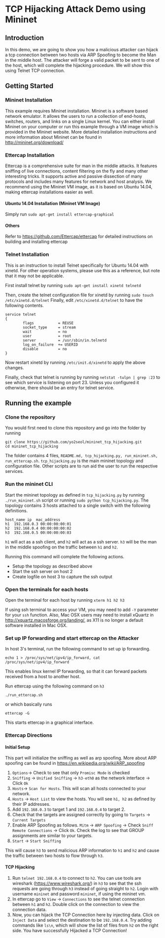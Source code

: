 # TCP Hijacking Attack Demo using Mininet

## Introduction
In this demo, we are going to show you how a malicious attacker can hijack a tcp connection between two hosts via ARP Spoofing to become the Man in the middle host. The attacker will forge a valid packet to be sent to one of the host, which will complete the hijacking procedure. We will show this using Telnet TCP connection.

## Getting Started

### Mininet Installation

This example requires Mininet installation. Mininet is a software based network emulator. It allows the users to run a collection of end-hosts, switches, routers, and links on a single Linux kernel. You can either install Mininet on your computer or run this example through a VM image which is provided in the Mininet website. More detailed installation instructions and more information about Mininet can be found in http://mininet.org/download/

### Ettercap Installation

Ettercap is a comprehensive suite for man in the middle attacks. It features sniffing of live connections, content filtering on the fly and many other interesting tricks. It supports active and passive dissection of many protocols and includes many features for network and host analysis. We recommend using the Mininet VM image, as it is based on Ubuntu 14.04, making ettercap installations easier as well.

#### Ubuntu 14.04 Installation (Mininet VM Image)
Simply run `sudo apt-get install ettercap-graphical`

#### Others
Refer to https://github.com/Ettercap/ettercap for detailed instructions on building and installing ettercap

### Telnet Installation

This is an instruction to install Telnet specifically for Ubuntu 14.04 with xinetd. For other operation systems, please use this as a reference, but note that it may not be applicable.

First install telnet by running `sudo apt-get install xinetd telnetd`

Then, create the telnet configuration file for xinetd by running `sudo touch /etc/xinetd.d/telnet`
Finally, edit `/etc/xinetd.d/telnet` to have the following contents.
```
service telnet
{
        flags           = REUSE
        socket_type     = stream
        wait            = no
        user            = root
        server          = /usr/sbin/in.telnetd
        log_on_failure  += USERID
        disable         = no
}
```
Now restart xinetd by running `/etc/init.d/xinetd` to apply the above changes.

Finally, check that telnet is running by running `netstat -tulpn | grep :23` to see which service is listening on port 23. Unless you configured it otherwise, there should be an entry for telnet service.

## Running the example

### Clone the repository

You would first need to clone this repository and go into the folder by running
```
git clone https://github.com/yo2seol/mininet_tcp_hijacking.git
cd mininet_tcp_hijacking
```
The folder contains 4 files, `README.md, tcp_hijacking.py, run_mininet.sh, run_ettercap.sh`.  `tcp_hijacking.py` is the main mininet topology and configuration file. Other scripts are to run aid the user to run the respective services.

### Run the mininet CLI 

Start the mininet topology as defined in `tcp_hijacking.py` by running `./run_mininet.sh` script or running `sudo python tcp_hijacking.py`. The topology contains 3 hosts attached to a single switch with the following definitions.
```
host_name ip  mac_address
h1  192.168.0.3 00:00:00:00:01
h2  192.168.0.4 00:00:00:00:02
h3  192.168.0.5 00:00:00:00:03
```
`h1` will act as a ssh client, and `h2` will act as a ssh server. `h3` will be the man in the middle spoofing on the traffic between `h1` and `h2`.

Running this command will complete the following actions.

* Setup the topology as described above
* Start the ssh server on host 2
* Create logfile on host 3 to capture the ssh output

### Open the terminals for each hosts
Open the terminal for each host by running `xterm h1 h2 h3`

If using ssh terminal to access your VM, you may need to add `-Y` parameter for your `ssh` function. Also, Mac OSX users may need to install xQuartz in http://xquartz.macosforge.org/landing/, as X11 is no longer a default software installed in Mac OSX.

### Set up IP forwarding and start ettercap on the Attacker

In host 3's terminal, run the following command to set up ip forwarding.
```
echo 1 > /proc/sys/net/ipv4/ip_forward, cat /proc/sys/net/ipv4/ip_forward
```
This enables linux kernel IP forwarding, so that it can forward packets received from a host to another host.

Run ettercap using the following command on `h3`
```
./run_ettercap.sh
```
or which basically runs
```
ettercap -G
```
This starts ettercap in a graphical interface.

### Ettercap Directions

#### Initial Setup

This part will initialize the sniffing as well as arp spoofing. More about ARP spoofing can be found in https://en.wikipedia.org/wiki/ARP_spoofing

1. `Options`-> Check to see that only `Promisc Mode` is checked
2. `Sniffing` -> `Unified Sniffing` -> `h3-eth0` as the network interface -> Click `Ok`
3. `Hosts`-> `Scan for Hosts`. This will scan all hosts connected to your network.
4. `Hosts` -> `Host List` to view the hosts. You will see `h1, h2` as defined by their IP addresses.
5. Add `192.168.0.3` to target 1 and `192.168.0.4` to target 2.
6. Check that the targets are assigned correctly by going to  `Targets` -> `Current Targets`
7. Enable ARP Spoofing as follows. `Mitm` -> `ARP Spoofing` -> Check `Sniff Remote Connections` -> Click `Ok`.
  Check the log to see that GROUP assignments are similar to your targets.
8. `Start` -> `Start Sniffing`

This will cause `h3` to send malicious ARP information to `h1` and `h2` and cause the traffic between two hosts to flow through `h3`. 

#### TCP Hijacking

1. Run `telnet 192.168.0.4` to connect to `h2`. You can use tools are wireshark (https://www.wireshark.org/) in `h3` to see that the ssh requests are going through `h3` instead of going straight to `h2`. Login with username `mininet` and password `mininet`, if using the mininet vm.
2. In ettercap go to `View` -> `Connections` to see the telnet connection between `h1` and `h2`. Double click on the connection to view the connection data.
3. Now, you can hijack the TCP Connection here by injecting data. Click on `Inject Data` and select the destination to be `192.168.0.4`. Try adding commands like `ls\n`, which will show the list of files from `h2` on the right side. You have successfully Hijacked a TCP Connection!

